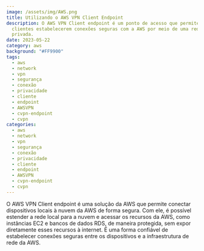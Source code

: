 ```yaml
---
image: /assets/img/AWS.png
title: Utilizando o AWS VPN Client Endpoint
description: O AWS VPN Client endpoint é um ponto de acesso que permite aos
  clientes estabelecerem conexões seguras com a AWS por meio de uma rede virtual
  privada.
date: 2023-05-22
category: aws
background: "#FF9900"
tags:
  - aws
  - network
  - vpn
  - segurança
  - conexão
  - privacidade
  - cliente
  - endpoint
  - AWSVPN
  - cvpn-endpoint
  - cvpn
categories:
  - aws
  - network
  - vpn
  - segurança
  - conexão
  - privacidade
  - cliente
  - endpoint
  - AWSVPN
  - cvpn-endpoint
  - cvpn
---
```

O AWS VPN Client endpoint é uma solução da AWS que permite conectar dispositivos locais à nuvem da AWS de forma segura. Com ele, é possível estender a rede local para a nuvem e acessar os recursos da AWS, como instâncias EC2 e bancos de dados RDS, de maneira protegida, sem expor diretamente esses recursos à internet. É uma forma confiável de estabelecer conexões seguras entre os dispositivos e a infraestrutura de rede da AWS.